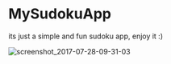 # MySudokuApp

its just a simple and fun sudoku app, enjoy it :)


![screenshot_2017-07-28-09-31-03](https://user-images.githubusercontent.com/29862339/28705310-d61d6da2-7377-11e7-955f-2abb0e654b4e.png)
